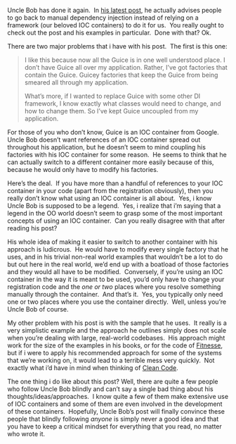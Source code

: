 <p>Uncle Bob has done it again.&#160; In <a href="http://blog.objectmentor.com/articles/2010/01/17/dependency-injection-inversion" target="_blank">his latest post</a>, he actually advises people to go back to manual dependency injection instead of relying on a framework (our beloved IOC containers) to do it for us.&#160; You really ought to check out the post and his examples in particular.&#160; Done with that? Ok.</p>  <p>There are two major problems that i have with his post.&#160; The first is this one:</p>  <blockquote>   <p>I like this because now all the Guice is in one well understood place. I don’t have Guice all over my application. Rather, I’ve got factories that contain the Guice. Guicey factories that keep the Guice from being smeared all through my application. </p>    <p>What’s more, if I wanted to replace Guice with some other DI framework, I know exactly what classes would need to change, and how to change them. So I’ve kept Guice uncoupled from my application.</p> </blockquote>  <p>For those of you who don’t know, Guice is an IOC container from Google.&#160; Uncle Bob doesn’t want references of an IOC container spread out throughout his application, but he doesn’t seem to mind coupling his factories with his IOC container for some reason.&#160; He seems to think that he can actually switch to a different container more easily because of this, because he would only have to modify his factories.</p>  <p>Here’s the deal.&#160; If you have more than a handful of references to your IOC container in your code (apart from the registration obviously), then you really don’t know what using an IOC container is all about.&#160; Yes, i know Uncle Bob is supposed to be a legend.&#160; Yes, i realize that i’m saying that a legend in the OO world doesn’t seem to grasp some of the most important concepts of using an IOC container.&#160; Can you really disagree with that after reading his post? </p>  <p>His whole idea of making it easier to switch to another container with his approach is ludicrous.&#160; He would have to modify every single factory that he uses, and in his trivial non-real world examples that wouldn’t be a lot to do but out here in the real world, we’d end up with a boatload of those factories and they would all have to be modified.&#160; Conversely, if you’re using an IOC container in the way it is meant to be used, you’d only have to change your registration code and the <em>one or two</em> places where you resolve something manually through the container.&#160; And that’s it.&#160; Yes, you typically only need one or two places where you use the container directly.&#160; Well, unless you’re Uncle Bob of course.</p>  <p>My other problem with his post is with the sample that he uses.&#160; It really is a very simplistic example and the approach he outlines simply does not scale when you’re dealing with large, real-world codebases.&#160; His approach might work for the size of the examples in his books, or for the code of <a href="http://fitnesse.org/" target="_blank">Fitnesse</a>, but if i were to apply his recommended approach for some of the systems that we’re working on, it would lead to a terrible mess very quickly.&#160; Not exactly what i’d have in mind when thinking of <a href="http://www.amazon.com/Clean-Code-Handbook-Software-Craftsmanship/dp/0132350882/ref=sr_1_1?ie=UTF8&amp;s=books&amp;qid=1263888825&amp;sr=8-1" target="_blank">Clean Code</a>.</p>  <p>The one thing i do like about this post? Well, there are quite a few people who follow Uncle Bob blindly and can’t say a single bad thing about his thoughts/ideas/approaches.&#160; I know quite a few of them make extensive use of IOC containers and some of them are even involved in the development of these containers.&#160; Hopefully, Uncle Bob’s post will finally convince these people that blindly following <em>anyone</em> is simply never a good idea and that you have to keep a critical mindset for everything that you read, no matter who wrote it.</p>